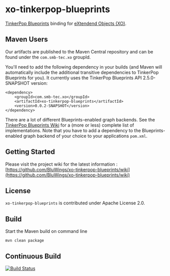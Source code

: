 xo-tinkerpop-blueprints
=======================

[TinkerPop Blueprints](https://github.com/tinkerpop/blueprints/wiki) binding for [eXtendend Objects (XO)](https://github.com/buschmais/extended-objects).

Maven Users
-----------

Our artifacts are published to the Maven Central repository and can be found under the ``com.smb-tec.xo`` groupId.

You'll need to add the following dependency in your builds (and Maven will automatically include the additional transitive dependencies to TinkerPop Blueprints for you). It currently uses the TinkerPop Blueprints API 2.5.0-SNAPSHOT version:

	<dependency>
	  	<groupId>com.smb-tec.xo</groupId>
	  	<artifactId>xo-tinkerpop-blueprints</artifactId>
	  	<version>0.0.2-SNAPSHOT</version>
	</dependency>
	
There are a lot of different Blueprints-enabled graph backends. See the [TinkerPop Blueprints Wiki](https://github.com/tinkerpop/blueprints/wiki) for a (more or less) complete list of implementations. Note that you have to add a dependency to the Blueprints-enabled graph backend of your choice to your applications ``pom.xml``.

Getting Started
---------------

Please visit the project wiki for the latest information : [https://github.com/BluWings/xo-tinkerpop-blueprints/wiki](https://github.com/BluWings/xo-tinkerpop-blueprints/wiki)

License
-------

``xo-tinkerpop-blueprints`` is contributed under Apache License 2.0.

Build
-----

Start the Maven build on command line

	mvn clean package

Continuous Build
----------------

[![Build Status](https://secure.travis-ci.org/BluWings/xo-tinkerpop-blueprints.png)](http://travis-ci.org/BluWings/xo-tinkerpop-blueprints)